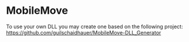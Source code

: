 # MobileMove

To use your own DLL you may create one based on the following project: https://github.com/guilschaidhauer/MobileMove-DLL_Generator
